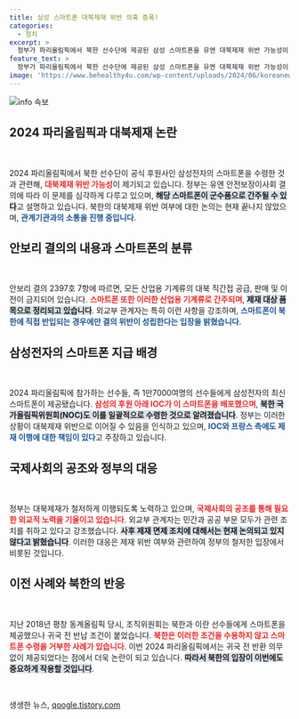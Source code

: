 ```yaml
---
title: 삼성 스마트폰 대북제재 위반 의혹 증폭!
categories:
  - 정치
excerpt: >
  정부가 파리올림픽에서 북한 선수단에 제공된 삼성 스마트폰을 유엔 대북제재 위반 가능성이 있다고 판단했습니다. 안보리 결의에 따라 이를 막기 위해 관계기관과 긴밀히 소통 중입니다. 이번 논란은 과거 평창올림픽과 유사한 상황을 불러일으키고 있습니다.
feature_text: >
  정부가 파리올림픽에서 북한 선수단에 제공된 삼성 스마트폰을 유엔 대북제재 위반 가능성이 있다고 판단했습니다. 안보리 결의에 따라 이를 막기 위해 관계기관과 긴밀히 소통 중입니다. 이번 논란은 과거 평창올림픽과 유사한 상황을 불러일으키고 있습니다.
image: 'https://www.behealthy4u.com/wp-content/uploads/2024/06/koreanews.jpg'
---
```


<p><img src="https://www.behealthy4u.com/wp-content/uploads/2024/06/koreanews.jpg" alt="info 속보" /></p>

<h2 data-ke-size="size26">2024 파리올림픽과 대북제재 논란</h2>

<p data-ke-size="size16">&nbsp;</p>

<p>2024 파리올림픽에서 북한 선수단이 공식 후원사인 삼성전자의 스마트폰을 수령한 것과 관련해, <b><span style="color: #ee2323;">대북제재 위반 가능성</span></b>이 제기되고 있습니다. 정부는 유엔 안전보장이사회 결의에 따라 이 문제를 심각하게 다루고 있으며, <b><span style="background-color: #21538527;">해당 스마트폰이 군수품으로 간주될 수 있다</span></b>고 설명하고 있습니다. 북한의 대북제재 위반 여부에 대한 논의는 현재 끝나지 않았으며, <b><span style="color: #1a5490;">관계기관과의 소통을 진행 중입니다</span></b>.</p>

<h2 data-ke-size="size26">안보리 결의의 내용과 스마트폰의 분류</h2>

<p data-ke-size="size16">&nbsp;</p>

<p>안보리 결의 2397호 7항에 따르면, 모든 산업용 기계류의 대북 직간접 공급, 판매 및 이전이 금지되어 있습니다. <b><span style="color: #ee2323;">스마트폰 또한 이러한 산업용 기계류로 간주되며</span></b>, <b><span style="background-color: #21538527;">제재 대상 품목으로 정리되고 있습니다</span></b>. 외교부 관계자는 특히 이런 사항을 강조하며, <b><span style="color: #1a5490;">스마트폰이 북한에 직접 반입되는 경우에만 결의 위반이 성립한다는 입장을 밝혔습니다</span></b>.</p>

<h2 data-ke-size="size26">삼성전자의 스마트폰 지급 배경</h2>

<p data-ke-size="size16">&nbsp;</p>

<p>2024 파리올림픽에 참가하는 선수들, 즉 1만7000여명의 선수들에게 삼성전자의 최신 스마트폰이 제공됐습니다. <b><span style="color: #ee2323;">삼성의 후원 아래 IOC가 이 스마트폰을 배포했으며</span></b>, <b><span style="background-color: #21538527;">북한 국가올림픽위원회(NOC)도 이를 일괄적으로 수령한 것으로 알려졌습니다</span></b>. 정부는 이러한 상황이 대북제재 위반으로 이어질 수 있음을 인식하고 있으며, <b><span style="color: #1a5490;">IOC와 프랑스 측에도 제재 이행에 대한 책임이 있다</span></b>고 주장하고 있습니다.</p>

<h2 data-ke-size="size26">국제사회의 공조와 정부의 대응</h2>

<p data-ke-size="size16">&nbsp;</p>

<p>정부는 대북제재가 철저하게 이행되도록 노력하고 있으며, <b><span style="color: #ee2323;">국제사회의 공조를 통해 필요한 외교적 노력을 기울이고 있습니다</span></b>. 외교부 관계자는 민간과 공공 부문 모두가 관련 조치를 취하고 있다고 강조했습니다. <b><span style="background-color: #21538527;">사후 제재 면제 조치에 대해서는 현재 논의되고 있지 않다고 밝혔습니다</span></b>. 이러한 대응은 제재 위반 여부와 관련하여 정부의 철저한 입장에서 비롯된 것입니다.</p>

<h2 data-ke-size="size26">이전 사례와 북한의 반응</h2>

<p data-ke-size="size16">&nbsp;</p>

<p>지난 2018년 평창 동계올림픽 당시, 조직위원회는 북한과 이란 선수들에게 스마트폰을 제공했으나 귀국 전 반납 조건이 붙었습니다. <b><span style="color: #ee2323;">북한은 이러한 조건을 수용하지 않고 스마트폰 수령을 거부한 사례가 있습니다</span></b>. 이번 2024 파리올림픽에서는 귀국 전 반환 의무 없이 제공되었다는 점에서 더욱 논란이 되고 있습니다. <b><span style="background-color: #21538527;">따라서 북한의 입장이 이번에도 중요하게 작용할 것입니다</span></b>.</p>

<p data-ke-size="size16">&nbsp;</p>
생생한 뉴스, <a href="https://qoogle.tistory.com" rel="dofollow">qoogle.tistory.com</a>


